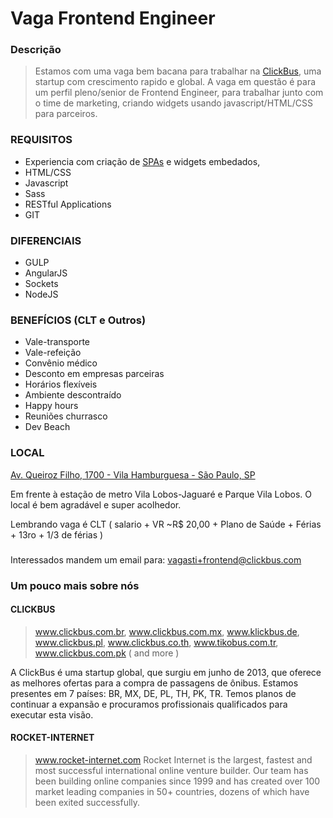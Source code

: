 # Vaga Frontend Engineer

### Descrição

> Estamos com uma vaga bem bacana para trabalhar na [ClickBus](http://www.clickbus.com.br), uma startup com crescimento rapido e global.
> A vaga em questão é para um perfil pleno/senior de Frontend Engineer, para trabalhar junto com o time de marketing, criando widgets usando javascript/HTML/CSS para parceiros.

### REQUISITOS

- Experiencia com criação de [SPAs](http://en.wikipedia.org/wiki/Single-page_application) e widgets embedados,
- HTML/CSS
- Javascript
- Sass
- RESTful Applications
- GIT

### DIFERENCIAIS
- GULP
- AngularJS
- Sockets
- NodeJS

### BENEFÍCIOS (CLT e Outros)
- Vale-transporte
- Vale-refeição
- Convênio médico
- Desconto em empresas parceiras
- Horários flexíveis
- Ambiente descontraído
- Happy hours
- Reuniões churrasco
- Dev Beach

### LOCAL

[Av. Queiroz Filho, 1700 - Vila Hamburguesa - São Paulo, SP](http://goo.gl/osE2x5)

Em frente à estação de metro Vila Lobos-Jaguaré e Parque Vila Lobos. O local é bem agradável e super acolhedor.

Lembrando vaga é CLT ( salario + VR ~R$ 20,00 + Plano de Saúde + Férias + 13ro + 1/3 de férias )


### 

Interessados mandem um email para: [vagasti+frontend@clickbus.com](mailto:vagasti+frontend@clickbus.com&subject=Frontend)

### Um pouco mais sobre nós

#### CLICKBUS 
> www.clickbus.com.br, www.clickbus.com.mx, www.klickbus.de, www.clickbus.pl, www.clickbus.co.th, www.tikobus.com.tr, www.clickbus.com.pk ( and more )

A ClickBus é uma startup global, que surgiu em junho de 2013, que oferece as melhores ofertas para a compra de passagens de ônibus. Estamos presentes em 7 países: BR, MX, DE, PL, TH, PK, TR. Temos planos de continuar a expansão e procuramos profissionais qualificados para executar esta visão. 

#### ROCKET-INTERNET
> www.rocket-internet.com
Rocket Internet is the largest, fastest and most successful international online venture builder. Our team has been building online companies since 1999 and has created over 100 market leading companies in 50+ countries, dozens of which have been exited successfully.
